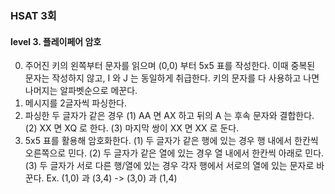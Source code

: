 ### HSAT 3회
#### level 3. 플레이페어 암호

0. 주어진 키의 왼쪽부터 문자를 읽으며 (0,0) 부터 5x5 표를 작성한다.
    이때 중복된 문자는 작성하지 않고, I 와 J 는 동일하게 취급한다.
    키의 문자를 다 사용하고 나면 나머지는 알파벳순으로 메꾼다.
1. 메시지를 2글자씩 파싱한다.
2. 파싱한 두 글자가 같은 경우
    (1) AA 면 AX 하고 뒤의 A 는 후속 문자와 결합한다.
    (2) XX 면 XQ 로 한다.
    (3) 마지막 쌍이 XX 면 XX 로 둔다.
3. 5x5 표를 활용해 암호화한다.
    (1) 두 글자가 같은 행에 있는 경우 행 내에서 한칸씩 오른쪽으로 민다.
    (2) 두 글자가 같은 열에 있는 경우 열 내에서 한칸씩 아래로 민다.
    (3) 두 글자가 서로 다른 행/열에 있는 경우 각자 행에서 서로의 열에 있는 문자로 바꾼다.
        Ex. (1,0) 과 (3,4) -> (3,0) 과 (1,4)